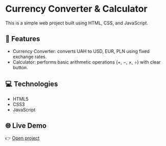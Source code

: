 # Currency Converter & Calculator

This is a simple web project built using HTML, CSS, and JavaScript.

## 🧮 Features

- Currency Converter: converts UAH to USD, EUR, PLN using fixed exchange rates.
- Calculator: performs basic arithmetic operations (+, −, ×, ÷) with clear button.

## 💻 Technologies
- HTML5
- CSS3
- JavaScript

## 🌐 Live Demo
👉 [Open project](https://martalisovska.github.io/currency-converter/index.html)

